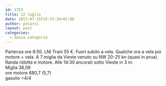 ```yaml
---
id: 1753
title: 12 luglio
date: 2013-07-15T15:37:24+02:00
author: polaris
layout: post
categories:
  - Senza categoria
---
```

Partenza ore 6:50. LNI Trani 55 €. Fuori subito a vela. Qualche ora a vela poi motore + vela. A 7 miglia da Vieste venuto su NW 20-25 kn (quasi in prua). Randa ridotta e motore. Alle 14:30 ancorati sotto Vieste in 3 m.  
Miglia 38,09  
ore motore 680,7 (5,7)  
gasolio <4/4